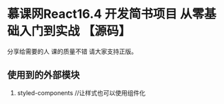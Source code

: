 # 慕课网React16.4 开发简书项目 从零基础入门到实战 【源码】
分享给需要的人 课的质量不错 请大家支持正版。


## 使用到的外部模块
1. styled-components //让样式也可以使用组件化
